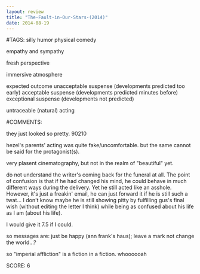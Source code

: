 ```yaml
---
layout: review
title: "The-Fault-in-Our-Stars-(2014)"
date: 2014-08-19
---
```


#TAGS:
silly humor
physical comedy

empathy and sympathy

fresh perspective

immersive atmosphere

expected outcome
unacceptable suspense (developments predicted too early)
acceptable suspense (developments predicted minutes before)
exceptional suspense (developments not predicted)

untraceable (natural) acting

#COMMENTS:

they just looked so pretty. 90210

hezel's parents' acting was quite fake/uncomfortable. but the same cannot be said for the protagonist(s).

very plasent cinematography, but not in the realm of "beautiful" yet.

do not understand the writer's coming back for the funeral at all. The point of confusion is that if he had changed his mind, he could behave in much different ways during the delivery. Yet he still acted like an asshole. However, it's just a freakin' email, he can just forward it if he is still such a twat... I don't know maybe he is still showing pitty by fulfilling gus's final wish (without editing the letter I think) while being as confused about his life as I am (about his life).

I would give it 7.5 if I could.

so messages are: just be happy (ann frank's haus); leave a mark not change the world...?

so "imperial affliction" is a fiction in a fiction. whoooooah





SCORE:
6
